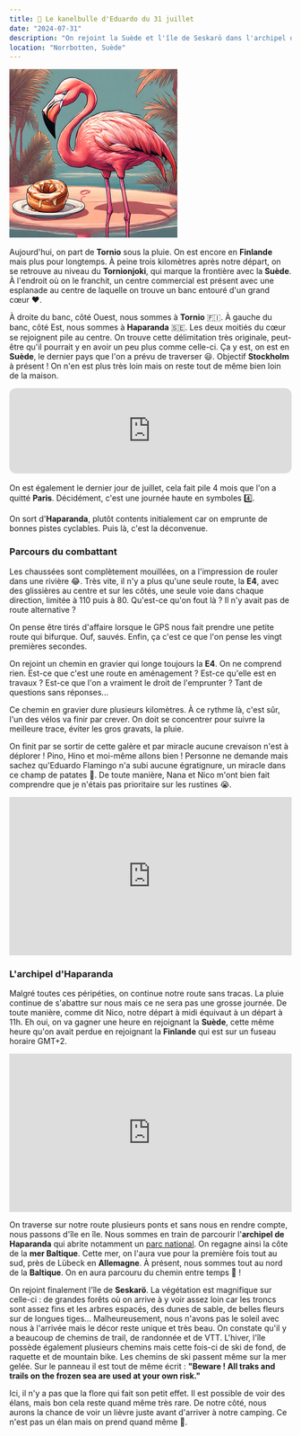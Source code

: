 ```yaml
---
title: 🥮 Le kanelbulle d'Eduardo du 31 juillet
date: "2024-07-31"
description: "On rejoint la Suède et l'île de Seskarö dans l'archipel d'Haparanda !"
location: "Norrbotten, Suède"
---
```


![Kanelbullar d'Eduardo](../kanelbullar_eduardo.png)

Aujourd'hui, on part de **Tornio** sous la pluie. On est encore en **Finlande** mais plus pour longtemps. À peine trois kilomètres après notre départ, on se retrouve au niveau du **Tornionjoki**, qui marque la frontière avec la **Suède**. À l'endroit où on le franchit, un centre commercial est présent avec une esplanade au centre de laquelle on trouve un banc entouré d'un grand cœur ♥️.

À droite du banc, côté Ouest, nous sommes à **Tornio** 🇫🇮. À gauche du banc, côté Est, nous sommes à **Haparanda** <span class="d-emoji">🇸🇪</span>. Les deux moitiés du cœur se rejoignent pile au centre. On trouve cette délimitation très originale, peut-être qu'il pourrait y en avoir un peu plus comme celle-ci. Ça y est, on est en **Suède**, le dernier pays que l'on a prévu de traverser 😃. Objectif **Stockholm** à présent ! On n'en est plus très loin mais on reste tout de même bien loin de la maison.

<iframe style="border-radius:12px" src="https://open.spotify.com/embed/track/3QHThjKGMW7y89xIEvB0J4?utm_source=generator" width="100%" height="152" frameBorder="0" allow="autoplay; clipboard-write; encrypted-media; picture-in-picture" loading="lazy"></iframe>

On est également le dernier jour de juillet, cela fait pile 4 mois que l'on a quitté **Paris**. Décidément, c'est une journée haute en symboles 4️⃣.

On sort d'**Haparanda**, plutôt contents initialement car on emprunte de bonnes pistes cyclables. Puis là, c'est la déconvenue.

### Parcours du combattant

Les chaussées sont complètement mouillées, on a l'impression de rouler dans une rivière 😂. Très vite, il n'y a plus qu'une seule route, la **E4**, avec des glissières au centre et sur les côtés, une seule voie dans chaque direction, limitée à 110 puis à 80. Qu'est-ce qu'on fout là ? Il n'y avait pas de route alternative ?

On pense être tirés d'affaire lorsque le GPS nous fait prendre une petite route qui bifurque. Ouf, sauvés. Enfin, ça c'est ce que l'on pense les vingt premières secondes.

On rejoint un chemin en gravier qui longe toujours la **E4**. On ne comprend rien. Est-ce que c'est une route en aménagement ? Est-ce qu'elle est en travaux ? Est-ce que l'on a vraiment le droit de l'emprunter ? Tant de questions sans réponses...

Ce chemin en gravier dure plusieurs kilomètres. À ce rythme là, c'est sûr, l'un des vélos va finir par crever. On doit se concentrer pour suivre la meilleure trace, éviter les gros gravats, la pluie.

On finit par se sortir de cette galère et par miracle aucune crevaison n'est à déplorer ! Pino, Hino et moi-même allons bien ! Personne ne demande mais sachez qu'Eduardo Flamingo n'a subi aucune égratignure, un miracle dans ce champ de patates 🦩. De toute manière, Nana et Nico m'ont bien fait comprendre que je n'étais pas prioritaire sur les rustines 😭.

<div style="width: 100%; height: 0; position: relative; padding-bottom: 56%;"><iframe src="https://giphy.com/embed/KIejvpaS6QrAOdCLvu" style="top: 0; left: 0; width: 100%; height: 100%; position: absolute; border: 0;" allowfullscreen scrolling="no" allow="encrypted-media;" class="giphy-embed"></iframe></div>

### L'archipel d'Haparanda

Malgré toutes ces péripéties, on continue notre route sans tracas. La pluie continue de s'abattre sur nous mais ce ne sera pas une grosse journée. De toute manière, comme dit Nico, notre départ à midi équivaut à un départ à 11h. Eh oui, on va gagner une heure en rejoignant la **Suède**, cette même heure qu'on avait perdue en rejoignant la **Finlande** qui est sur un fuseau horaire GMT+2.

<div style="width: 100%; height: 0; position: relative; padding-bottom: 56%;"><iframe src="https://giphy.com/embed/ApmxD78zQNaFi" style="top: 0; left: 0; width: 100%; height: 100%; position: absolute; border: 0;" allowfullscreen scrolling="no" allow="encrypted-media;" class="giphy-embed"></iframe></div>

On traverse sur notre route plusieurs ponts et sans nous en rendre compte, nous passons d'île en île. Nous sommes en train de parcourir l'**archipel de Haparanda** qui abrite notamment un [parc national](https://www.sverigesnationalparker.se/en/choose-park---list/haparanda-skargard-national-park/). On regagne ainsi la côte de la **mer Baltique**. Cette mer, on l'aura vue pour la première fois tout au sud, près de Lübeck en **Allemagne**. À présent, nous sommes tout au nord de la **Baltique**. On en aura parcouru du chemin entre temps 🤗 !

On rejoint finalement l'île de **Seskarö**. La végétation est magnifique sur celle-ci : de grandes forêts où on arrive à y voir assez loin car les troncs sont assez fins et les arbres espacés, des dunes de sable, de belles fleurs sur de longues tiges... Malheureusement, nous n'avons pas le soleil avec nous à l'arrivée mais le décor reste unique et très beau. On constate qu'il y a beaucoup de chemins de trail, de randonnée et de VTT. L'hiver, l'île possède également plusieurs chemins mais cette fois-ci de ski de fond, de raquette et de mountain bike. Les chemins de ski passent même sur la mer gelée. Sur le panneau il est tout de même écrit : **"Beware ! All traks and trails on the frozen sea are used at your own risk."**

Ici, il n'y a pas que la flore qui fait son petit effet. Il est possible de voir des élans, mais bon cela reste quand même très rare. De notre côté, nous aurons la chance de voir un lièvre juste avant d'arriver à notre camping. Ce n'est pas un élan mais on prend quand même 🐇.
